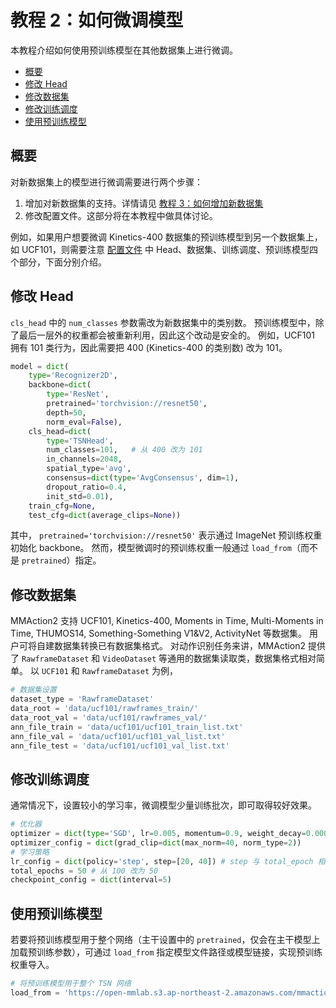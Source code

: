 # 教程 2：如何微调模型

本教程介绍如何使用预训练模型在其他数据集上进行微调。

<!-- TOC -->

- [概要](#概要)
- [修改 Head](#修改-Head)
- [修改数据集](#修改数据集)
- [修改训练调度](#修改训练调度)
- [使用预训练模型](#使用预训练模型)

<!-- TOC -->

## 概要

对新数据集上的模型进行微调需要进行两个步骤：

1. 增加对新数据集的支持。详情请见 [教程 3：如何增加新数据集](3_new_dataset_cn.md)
2. 修改配置文件。这部分将在本教程中做具体讨论。

例如，如果用户想要微调 Kinetics-400 数据集的预训练模型到另一个数据集上，如 UCF101，则需要注意 [配置文件](1_config_cn.md) 中 Head、数据集、训练调度、预训练模型四个部分，下面分别介绍。

## 修改 Head

`cls_head` 中的 `num_classes` 参数需改为新数据集中的类别数。
预训练模型中，除了最后一层外的权重都会被重新利用，因此这个改动是安全的。
例如，UCF101 拥有 101 类行为，因此需要把 400 (Kinetics-400 的类别数) 改为 101。

```python
model = dict(
    type='Recognizer2D',
    backbone=dict(
        type='ResNet',
        pretrained='torchvision://resnet50',
        depth=50,
        norm_eval=False),
    cls_head=dict(
        type='TSNHead',
        num_classes=101,   # 从 400 改为 101
        in_channels=2048,
        spatial_type='avg',
        consensus=dict(type='AvgConsensus', dim=1),
        dropout_ratio=0.4,
        init_std=0.01),
    train_cfg=None,
    test_cfg=dict(average_clips=None))
```

其中， `pretrained='torchvision://resnet50'` 表示通过 ImageNet 预训练权重初始化 backbone。
然而，模型微调时的预训练权重一般通过 `load_from`（而不是 `pretrained`）指定。

## 修改数据集

MMAction2 支持 UCF101, Kinetics-400, Moments in Time, Multi-Moments in Time, THUMOS14,
Something-Something V1&V2, ActivityNet 等数据集。
用户可将自建数据集转换已有数据集格式。
对动作识别任务来讲，MMAction2 提供了 `RawframeDataset` 和 `VideoDataset` 等通用的数据集读取类，数据集格式相对简单。
以 `UCF101` 和 `RawframeDataset` 为例，

```python
# 数据集设置
dataset_type = 'RawframeDataset'
data_root = 'data/ucf101/rawframes_train/'
data_root_val = 'data/ucf101/rawframes_val/'
ann_file_train = 'data/ucf101/ucf101_train_list.txt'
ann_file_val = 'data/ucf101/ucf101_val_list.txt'
ann_file_test = 'data/ucf101/ucf101_val_list.txt'
```

## 修改训练调度

通常情况下，设置较小的学习率，微调模型少量训练批次，即可取得较好效果。

```python
# 优化器
optimizer = dict(type='SGD', lr=0.005, momentum=0.9, weight_decay=0.0001)  # 从 0.01 改为 0.005
optimizer_config = dict(grad_clip=dict(max_norm=40, norm_type=2))
# 学习策略
lr_config = dict(policy='step', step=[20, 40]) # step 与 total_epoch 相适应
total_epochs = 50 # 从 100 改为 50
checkpoint_config = dict(interval=5)
```

## 使用预训练模型

若要将预训练模型用于整个网络（主干设置中的 `pretrained`，仅会在主干模型上加载预训练参数），可通过 `load_from` 指定模型文件路径或模型链接，实现预训练权重导入。

```python
# 将预训练模型用于整个 TSN 网络
load_from = 'https://open-mmlab.s3.ap-northeast-2.amazonaws.com/mmaction/mmaction-v1/recognition/tsn_r50_1x1x3_100e_kinetics400_rgb/tsn_r50_1x1x3_100e_kinetics400_rgb_20200614-e508be42.pth'  # 模型路径可以在 model zoo 中找到
```
